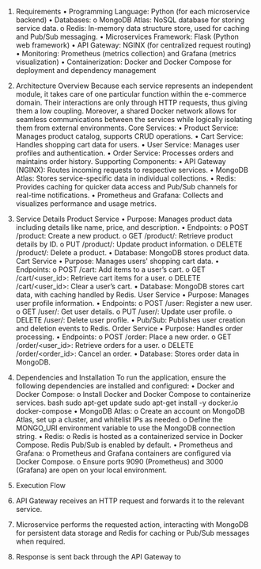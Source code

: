 1. Requirements
• Programming Language: Python (for each microservice backend)
• Databases:
o MongoDB Atlas: NoSQL database for storing service data.
o Redis: In-memory data structure store, used for caching and Pub/Sub 
messaging.
• Microservices Framework: Flask (Python web framework)
• API Gateway: NGINX (for centralized request routing)
• Monitoring: Prometheus (metrics collection) and Grafana (metrics visualization)
• Containerization: Docker and Docker Compose for deployment and dependency 
management

2. Architecture Overview
Because each service represents an independent module, it takes care of one particular 
function within the e-commerce domain. Their interactions are only through HTTP requests, 
thus giving them a low coupling. Moreover, a shared Docker network allows for seamless 
communications between the services while logically isolating them from external 
environments. 
Core Services:
• Product Service: Manages product catalog, supports CRUD operations.
• Cart Service: Handles shopping cart data for users.
• User Service: Manages user profiles and authentication.
• Order Service: Processes orders and maintains order history.
Supporting Components:
• API Gateway (NGINX): Routes incoming requests to respective services.
• MongoDB Atlas: Stores service-specific data in individual collections.
• Redis: Provides caching for quicker data access and Pub/Sub channels for real-time 
notifications.
• Prometheus and Grafana: Collects and visualizes performance and usage metrics.
3. Service Details
Product Service
• Purpose: Manages product data including details like name, price, and description.
• Endpoints:
o POST /product: Create a new product.
o GET /product/<id>: Retrieve product details by ID.
o PUT /product/<id>: Update product information.
o DELETE /product/<id>: Delete a product.
• Database: MongoDB stores product data.
Cart Service
• Purpose: Manages users' shopping cart data.
• Endpoints:
o POST /cart: Add items to a user’s cart.
o GET /cart/<user_id>: Retrieve cart items for a user.
o DELETE /cart/<user_id>: Clear a user’s cart.
• Database: MongoDB stores cart data, with caching handled by Redis.
User Service
• Purpose: Manages user profile information.
• Endpoints:
o POST /user: Register a new user.
o GET /user/<id>: Get user details.
o PUT /user/<id>: Update user profile.
o DELETE /user/<id>: Delete user profile.
• Pub/Sub: Publishes user creation and deletion events to Redis.
Order Service
• Purpose: Handles order processing.
• Endpoints:
o POST /order: Place a new order.
o GET /order/<user_id>: Retrieve orders for a user.
o DELETE /order/<order_id>: Cancel an order.
• Database: Stores order data in MongoDB.
4. Dependencies and Installation
To run the application, ensure the following dependencies are installed and configured:
• Docker and Docker Compose:
o Install Docker and Docker Compose to containerize services.
bash
sudo apt-get update
sudo apt-get install -y docker.io docker-compose
• MongoDB Atlas:
o Create an account on MongoDB Atlas, set up a cluster, and whitelist IPs as 
needed.
o Define the MONGO_URI environment variable to use the MongoDB 
connection string.
• Redis:
o Redis is hosted as a containerized service in Docker Compose. Redis 
Pub/Sub is enabled by default.
• Prometheus and Grafana:
o Prometheus and Grafana containers are configured via Docker Compose.
o Ensure ports 9090 (Prometheus) and 3000 (Grafana) are open on your local 
environment.
5. Execution Flow
1. API Gateway receives an HTTP request and forwards it to the relevant service.
2. Microservice performs the requested action, interacting with MongoDB for persistent 
data storage and Redis for caching or Pub/Sub messages when required.
3. Response is sent back through the API Gateway to 
